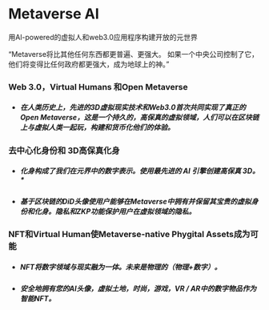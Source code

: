 # Metaverse AI



用Al-powered的虚拟人和web3.0应用程序构建开放的元世界  

“Metaverse将比其他任何东西都更普遍、更强大。 如果一个中央公司控制了它，他们将变得比任何政府都更强大，成为地球上的神。”  

###  Web 3.0，Virtual Humans 和Open Metaverse

- ##### 在人类历史上，先进的3D虚拟现实技术和Web3.0首次共同实现了真正的Open Metaverse，这是一个持久的，高保真的虚拟领域，人们可以在区块链上与虚拟人类一起玩，构建和货币化他们的体验。

### 去中心化身份和 3D高保真化身

- ##### 化身构成了我们在元界中的数字表示。使用最先进的 AI 引擎创建高保真 3D。*

- ##### 基于区块链的DiD头像使用户能够在Metaverse中拥有并保留其宝贵的虚拟身份和化身。隐私和ZKP功能保护用户在虚拟领域的隐私。



### NFT和Virtual Human使Metaverse-native Phygital Assets成为可能

- ##### NFT将数字领域与现实融为一体。未来是物理的（物理+数字）。

- ##### 安全地拥有您的AI头像，虚拟土地，时尚，游戏，VR / AR中的数字物品作为智能NFT。
